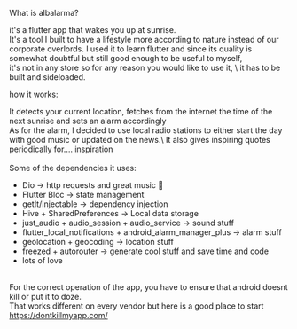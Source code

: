 What is albalarma?

it's a flutter app that wakes you up at sunrise. \
It's a tool I built to have a lifestyle more according to nature instead of our corporate overlords. I used it to learn flutter and since its quality is somewhat doubtful but still good enough to be useful to myself, \
it's not in any store so for any reason you would like to use it, \ 
it has to be built and sideloaded.


how it works:

It detects your current location, fetches from the internet the time of the next sunrise and sets an alarm accordingly \
As for the alarm, I decided to use local radio stations to either start the day with good music or updated on the news.\ 
It also gives inspiring quotes periodically for.... inspiration \
\
Some of the dependencies it uses: 
- Dio -> http requests and great music 🤘
- Flutter Bloc  -> state management
- getIt/Injectable -> dependency injection
- Hive + SharedPreferences -> Local data storage 
- just_audio + audio_session + audio_service -> sound stuff 
- flutter_local_notifications + android_alarm_manager_plus -> alarm stuff 
- geolocation + geocoding -> location stuff 
- freezed + autorouter -> generate cool stuff and save time and code
- lots of love


\
For the correct operation of the app, you have to ensure that android doesnt kill or put it to doze. \
That works different on every vendor but here is a good place to start https://dontkillmyapp.com/

